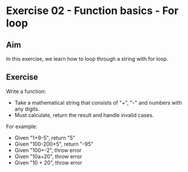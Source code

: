 # Exercise 02 - Function basics - For loop

## Aim

In this exercise, we learn how to loop through a string with for loop.

## Exercise

Write a function:

- Take a mathematical string that consists of "+", "-" and numbers with any digits.
- Must calculate, return the result and handle invalid cases.

For example:

- Given "1+9-5", return "5"
- Given "100-200+5", return "-95"
- Given "100+-2", throw error
- Given "10a+20", throw error
- Given "10 + 20", throw error
